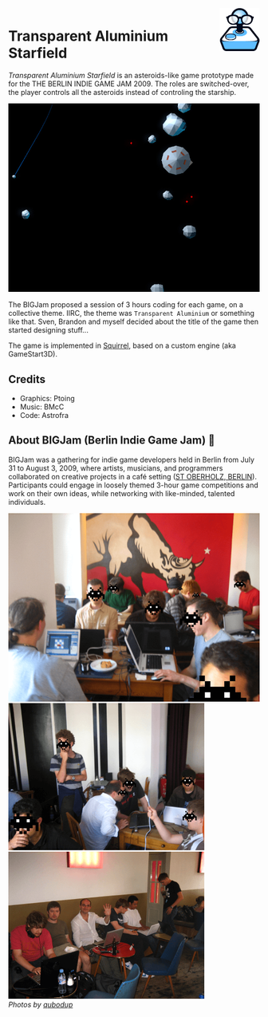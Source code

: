 <img src="img/tigslogo.png" align="right" width="80"/>

# Transparent Aluminium Starfield

_Transparent Aluminium Starfield_ is an asteroids-like game prototype made for the THE BERLIN INDIE GAME JAM 2009. The roles are switched-over, the player controls all the asteroids instead of controling the starship.

![screenshot](img/transparent-aluminium-starfield-preview.png)

The BIGJam proposed a session of 3 hours coding for each game, on a collective theme. IIRC, the theme was `Transparent Aluminium` or something like that. Sven, Brandon and myself decided about the title of the game then started designing stuff...

The game is implemented in [Squirrel](https://github.com/albertodemichelis/squirrel), based on a custom engine (aka GameStart3D).

## Credits

- Graphics: Ptoing
- Music: BMcC
- Code: Astrofra

## About BIGJam (Berlin Indie Game Jam) :tiger:

BIGJam was a gathering for indie game developers held in Berlin from July 31 to August 3, 2009, where artists, musicians, and programmers collaborated on creative projects in a café setting ([ST OBERHOLZ, BERLIN](https://sanktoberholz.coffee/)). Participants could engage in loosely themed 3-hour game competitions and work on their own ideas, while networking with like-minded, talented individuals.

![BIGJam photo by qubodup](img/bigjam-2009-qubodup-0.png)<br>
![BIGJam photo by qubodup](img/bigjam-2009-qubodup-1.png)
![BIGJam photo by qubodup](img/bigjam-2009-qubodup-2.png)<br>
_Photos by [qubodup](https://github.com/qubodup)_

